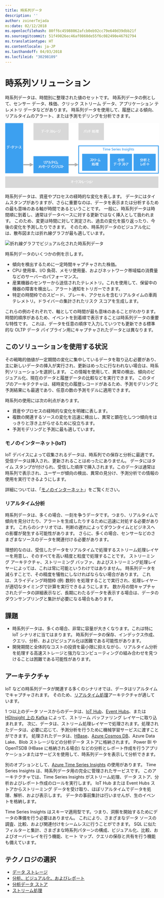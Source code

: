 ```yaml
---
title: 時系列データ
description: ''
author: zoinerTejada
ms:date: 02/12/2018
ms.openlocfilehash: 80ff6c45988062afcb0eb92cc79e640d39dbb21f
ms.sourcegitcommit: 51f49026ec46af0860de55f6c082490e46792794
ms.translationtype: HT
ms.contentlocale: ja-JP
ms.lasthandoff: 04/03/2018
ms.locfileid: "30298109"
---
```

# <a name="time-series-solutions"></a>時系列ソリューション

時系列データは、時間別に整理された値のセットです。 時系列データの例として、センサー データ、株価、クリック ストリーム データ、アプリケーション テレメトリ データなどがあります。 時系列データを使用して、履歴による傾向、リアルタイムのアラート、または予測モデリングを分析できます。

![Time Series Insights](./images/time-series-insights.png) 

時系列データは、資産やプロセスの経時的な変化を表します。 データにはタイムスタンプがありますが、さらに重要なのは、データを表示または分析するための最も意味のある軸が時間であるということです。 一般に、時系列データは時間順に到着し、通常はデータベースに対する更新ではなく挿入として扱われます。 このため、変更は時間に対して測定され、過去の変化を振り返ったり、今後の変化を予測したりできます。 そのため、時系列データのビジュアル化には、散布図または折れ線グラフが最も適しています。

![折れ線グラフでビジュアル化された時系列データ](./images/time-series-chart.png)

時系列データのいくつかの例を示します。

- 傾向を検出するために一定時間キャプチャされた株価。
- CPU 使用率、I/O 負荷、メモリ使用量、およびネットワーク帯域幅の消費量などのサーバーのパフォーマンス。
- 産業機器のセンサーから送信されたテレメトリ。これを使用して、保留中の機器の障害を検出し、アラート通知をトリガーできます。
- 特定の時間枠でのスピード、ブレーキ、アクセルを含むリアルタイムの車両テレメトリ。ドライバーの集計されたリスク スコアを生成します。

これらの例のそれぞれで、軸としての時間が最も意味のあることがわかります。 時間的順序があるため、イベントを到着順で表示することは時系列データの重要な特性です。 これは、データを任意の順序で入力していつでも更新できる標準的な OLTP データ パイプライン用にキャプチャされたデータとは異なります。

## <a name="when-to-use-this-solution"></a>このソリューションを使用する状況

その戦略的価値が一定期間の変化に集中しているデータを取り込む必要があり、主に新しいデータの挿入が実行され、更新はめったに行なわれない場合は、時系列ソリューションを選択します。 この情報を使用して、異常の検出、傾向のビジュアル化、現在のデータと履歴データの比較などを実行できます。 このタイプのアーキテクチャは、経時変化の履歴レコードがあるため、予測モデリングと予測結果にも最適であり、任意の数の予測モデルに適用できます。 

時系列の使用には次の利点があります。

* 資産やプロセスの経時的な変化を明確に表します。
* 複数の関連するソースの変化を迅速に検出し、異常と顕在化しつつ傾向をはっきりと浮き上がらせるために役立ちます。
* 予測モデリングと予測に最も適しています。

### <a name="internet-of-things-iot"></a>モノのインターネット(IoT)

IoT デバイスによって収集されるデータは、時系列での保存と分析に最適です。 受信データは挿入され、更新されることはめったにありません。 データにはタイム スタンプが付けられ、受信した順序で挿入されます。このデータは通常は時系列で表示され、ユーザーが傾向の検出、異常の見分け、予測分析での情報の使用を実行できるようにします。

詳細については、「[モノのインターネット](../big-data/index.md#internet-of-things-iot)」をご覧ください。

### <a name="real-time-analytics"></a>リアルタイム分析

時系列データは、多くの場合、一刻を争うデータです。つまり、リアルタイムで傾向を見分けたり、アラートを生成したりするために迅速に対処する必要があります。 これらのシナリオでは、判断の遅れによってダウンタイムとビジネスへの影響が発生する可能性があります。 さらに、多くの場合、センサーなどのさまざまなソースのデータを関連付ける必要があります。

理想的なのは、受信したデータをリアルタイムで処理するストリーム処理レイヤーを用意し、そのすべてを高い精度と粒度で処理することです。 ストリーミング アーキテクチャ、ストリーミング バッファ、およびストリーミング処理レイヤーによっては、これは常に可能というわけではありません。 時系列データを減らすことで、その精度を犠牲にしなければならない場合があります。 これは、スライディング時間枠 (例: 数秒) を処理することで実行され、処理レイヤーが適切なタイミングで計算を実行できるようにします。 数か月の間キャプチャされたデータの詳細表示など、長期にわたるデータを表示する場合は、データのダウンサンプリングと集計が必要になる場合もあります。

## <a name="challenges"></a>課題

* 時系列データは、多くの場合、非常に容量が大きくなります。これは特に IoT シナリオに当てはまります。 時系列データの保存、インデックス作成、クエリ、分析、およびビジュアル化は困難である可能性があります。 
* 開発期間と全体的なコストの投資を最小限に抑えながら、リアルタイム分析を処理する高速ストレージと強力なコンピューティングの組み合わせを見つけることは困難である可能性があります。

## <a name="architecture"></a>アーキテクチャ

IoT などの時系列データが関連する多くのシナリオでは、データはリアルタイムでキャプチャされます。 そのため、[リアルタイム処理](../big-data/real-time-processing.md)アーキテクチャが適しています。 

1 つ以上のデータ ソースからのデータは、[IoT Hub](/azure/iot-hub/)、[Event Hubs](/azure/event-hubs/)、または [HDInsight 上の Kafka](/azure/hdinsight/kafka/apache-kafka-introduction) によって、ストリーム バッファリング レイヤーに取り込まれます。 次に、データは、ストリーム処理レイヤーで処理されます。処理されたデータは、必要に応じて、予測分析を行うために機械学習サービスに渡すことができます。 処理されたデータは、[HBase](/azure/hdinsight/hbase/apache-hbase-overview)、[Azure Cosmos DB](/azure/cosmos-db/)、Azure Data Lake、Blob ストレージなどの分析データ ストアに格納されます。 Power BI や OpenTSDB (HBase に格納される場合) などの分析とレポート作成を行うアプリケーションまたはサービスを使用して、時系列データを表示して分析できます。

別のオプションとして、[Azure Time Series Insights](/azure/time-series-insights/) の使用があります。 Time Series Insights は、時系列データ用の完全に管理されたサービスです。 このアーキテクチャでは、Time Series Insights がストリーム処理、データ ストア、分析およびレポート作成のロールを実行します。 IoT Hub または Event Hubs ストアからストリーミング データを受け取り、ほぼリアルタイムでデータを処理、解析、および表示します。 データの事前集計は行いませんが、生のイベントを格納します。

Time Series Insights はスキーマ適用型です。つまり、洞察を開始するためにデータの準備を行う必要はありません。 これにより、さまざまなデータ ソースの調査、比較、および関連付けをシームレスに行うことができます。 SQL に似たフィルターと集計、さまざまな時系列パターンの構成、ビジュアル化、比較、およびオーバーレイを行う機能、ヒート マップ、クエリの保存と共有を行う機能も備えています。 

## <a name="technology-choices"></a>テクノロジの選択

- [データ ストレージ](../technology-choices/data-storage.md)
- [分析、ビジュアル化、およびレポート](../technology-choices/analysis-visualizations-reporting.md)
- [分析データ ストア](../technology-choices/analytical-data-stores.md)
- [ストリーム処理](../technology-choices/stream-processing.md)